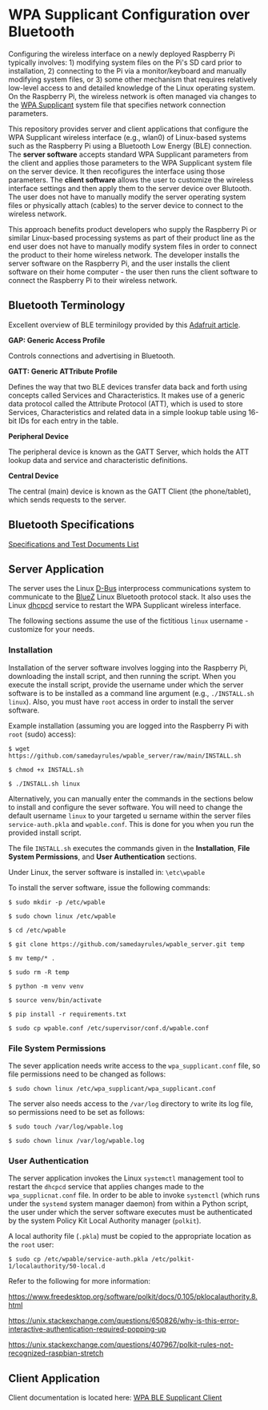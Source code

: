 # WPA Supplicant Configuration over Bluetooth
Configuring the wireless interface on a newly deployed Raspberry Pi typically involves: 1) modifying system files on the Pi's SD card prior to installation, 2) connecting to the Pi via a monitor/keyboard and manually modifying system files, or 3) some other mechanism that requires relatively low-level access to and detailed knowledge of the Linux operating system. On the Raspberry Pi, the wireless network is often managed via changes to the [WPA Supplicant](https://wiki.archlinux.org/title/wpa_supplicant) system file that specifies network connection parameters.

This repository provides server and client applications that configure the WPA Supplicant wireless interface (e.g., wlan0) of Linux-based systems such as the Raspberry Pi using a Bluetooth Low Energy (BLE) connection. The **server software** accepts standard WPA Supplicant parameters from the client and applies those parameters to the WPA Supplicant system file on the server device. It then recofigures the interface using those parameters. The **client software** allows the user to customize the wireless interface settings and then apply them to the server device over Blutooth. The user does not have to manually modify the server operating system files or physically attach (cables) to the server device to connect to the wireless network.

This approach benefits product developers who supply the Raspberry Pi or similar Linux-based processing systems as part of their product line as the end user does not have to manually modify system files in order to connect the product to their home wireless network. The developer installs the server software on the Raspberry Pi, and the user installs the client software on their home computer - the user then runs the client software to connect the Raspberry Pi to their wireless network.

## Bluetooth Terminology
Excellent overview of BLE terminilogy provided by this [Adafruit article](https://learn.adafruit.com/introduction-to-bluetooth-low-energy).

**GAP: Generic Access Profile**

Controls connections and advertising in Bluetooth. 

**GATT: Generic ATTribute Profile**

Defines the way that two BLE devices transfer data back and forth using concepts called Services and Characteristics. It makes use of a generic
data protocol called the Attribute Protocol (ATT), which is used to store Services, Characteristics and related data in a simple lookup table
using 16-bit IDs for each entry in the table.

**Peripheral Device**

The peripheral device is known as the GATT Server, which holds the ATT lookup data and service and characteristic definitions.

**Central Device**

The central (main) device is known as the GATT Client (the phone/tablet), which sends requests to the server.

## Bluetooth Specifications

[Specifications and Test Documents List](https://www.bluetooth.com/specifications/specs/)

## Server Application

The server uses the Linux [D-Bus](https://www.freedesktop.org/wiki/Software/dbus/) interprocess communications system to communicate to the
[BlueZ](http://www.bluez.org/) Linux Bluetooth protocol stack. It also uses the Linux [dhcpcd](https://wiki.archlinux.org/title/Dhcpcd)
service to restart the WPA Supplicant wireless interface.

The following sections assume the use of the fictitious `linux` username - customize for your needs.

### Installation

Installation of the server software involves logging into the Raspberry Pi, downloading the install script, and then running the script. When you execute the install script, provide the username under which the server software is to be installed as a command line argument (e.g., `./INSTALL.sh linux`). Also, you must have `root` access in order to install the server software.

Example installation (assuming you are logged into the Raspberry Pi with `root` (sudo) access):

`$ wget https://github.com/samedayrules/wpable_server/raw/main/INSTALL.sh`

`$ chmod +x INSTALL.sh`

`$ ./INSTALL.sh linux`

Alternatively, you can manually enter the commands in the sections below to install and configure the sever software. You will need to change the default username `linux` to your targeted u
sername within the server files `service-auth.pkla` and `wpable.conf`. This is done for you when you run the provided install script.

The file `INSTALL.sh` executes the commands given in the **Installation**, **File System Permissions**, and **User Authentication** sections.

Under Linux, the server software is installed in: `\etc\wpable`

To install the server software, issue the following commands:

`$ sudo mkdir -p /etc/wpable`

`$ sudo chown linux /etc/wpable`

`$ cd /etc/wpable`

`$ git clone https://github.com/samedayrules/wpable_server.git temp`

`$ mv temp/* .`

`$ sudo rm -R temp`

`$ python -m venv venv`

`$ source venv/bin/activate`

`$ pip install -r requirements.txt`

`$ sudo cp wpable.conf /etc/supervisor/conf.d/wpable.conf`

### File System Permissions

The sever application needs write access to the `wpa_supplicant.conf` file, so file permissions need to be changed as follows:

`$ sudo chown linux /etc/wpa_supplicant/wpa_supplicant.conf`

The server also needs access to the `/var/log` directory to write its log file, so permissions need to be set as follows:

`$ sudo touch /var/log/wpable.log`

`$ sudo chown linux /var/log/wpable.log`

### User Authentication

The server application invokes the Linux `systemctl` management tool to restart the `dhcpcd` service that applies changes made to the
`wpa_supplicnat.conf` file. In order to be able to invoke `systemctl` (which runs under the `systemd` system manager daemon) from within a
Python script, the user under which the server software executes must be authenticated by the system Policy Kit Local Authority manager (`polkit`).

A local authority file (`.pkla`) must be copied to the appropriate location as the `root` user:

`$ sudo cp /etc/wpable/service-auth.pkla /etc/polkit-1/localauthority/50-local.d`

Refer to the following for more information:

https://www.freedesktop.org/software/polkit/docs/0.105/pklocalauthority.8.html

https://unix.stackexchange.com/questions/650826/why-is-this-error-interactive-authentication-required-popping-up

https://unix.stackexchange.com/questions/407967/polkit-rules-not-recognized-raspbian-stretch

## Client Application

Client documentation is located here: [WPA BLE Supplicant Client](https://github.com/samedayrules/wpable_client)
